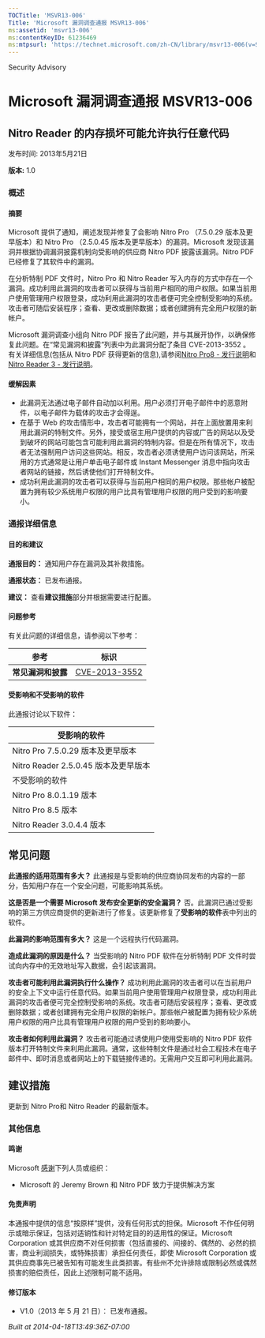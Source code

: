 ```yaml
---
TOCTitle: 'MSVR13-006'
Title: 'Microsoft 漏洞调查通报 MSVR13-006'
ms:assetid: 'msvr13-006'
ms:contentKeyID: 61236469
ms:mtpsurl: 'https://technet.microsoft.com/zh-CN/library/msvr13-006(v=Security.10)'
---
```


Security Advisory

Microsoft 漏洞调查通报 MSVR13-006
=================================

Nitro Reader 的内存损坏可能允许执行任意代码
-------------------------------------------

发布时间: 2013年5月21日

**版本:** 1.0

### 概述

#### 摘要

Microsoft 提供了通知，阐述发现并修复了会影响 Nitro Pro （7.5.0.29 版本及更早版本）和 Nitro Pro （2.5.0.45 版本及更早版本）的漏洞。Microsoft 发现该漏洞并根据协调漏洞披露机制向受影响的供应商 Nitro PDF 披露该漏洞。Nitro PDF 已经修复了其软件中的漏洞。

在分析特制 PDF 文件时，Nitro Pro 和 Nitro Reader 写入内存的方式中存在一个漏洞。成功利用此漏洞的攻击者可以获得与当前用户相同的用户权限。如果当前用户使用管理用户权限登录，成功利用此漏洞的攻击者便可完全控制受影响的系统。攻击者可随后安装程序；查看、更改或删除数据；或者创建拥有完全用户权限的新帐户。

Microsoft 漏洞调查小组向 Nitro PDF 报告了此问题，并与其展开协作，以确保修复此问题。在“常见漏洞和披露”列表中为此漏洞分配了条目 CVE-2013-3552 。有关详细信息(包括从 Nitro PDF 获得更新的信息),请参阅[Nitro Pro8 - 发行说明](http://install.nitropdf.com/pro8/en/nitro-pro-8.pdf)和[Nitro Reader 3 - 发行说明](http://install.nitropdf.com/reader/en/nitroreader_3_release_notes_en.pdf)。

#### 缓解因素

-   此漏洞无法通过电子邮件自动加以利用。用户必须打开电子邮件中的恶意附件，以电子邮件为载体的攻击才会得逞。
-   在基于 Web 的攻击情形中，攻击者可能拥有一个网站，并在上面放置用来利用此漏洞的特制文件。另外，接受或宿主用户提供的内容或广告的网站以及受到破坏的网站可能包含可能利用此漏洞的特制内容。但是在所有情况下，攻击者无法强制用户访问这些网站。相反，攻击者必须诱使用户访问该网站，所采用的方式通常是让用户单击电子邮件或 Instant Messenger 消息中指向攻击者网站的链接，然后诱使他们打开特制文件。
-   成功利用此漏洞的攻击者可以获得与当前用户相同的用户权限。那些帐户被配置为拥有较少系统用户权限的用户比具有管理用户权限的用户受到的影响要小。

### 通报详细信息

#### 目的和建议

**通报目的：** 通知用户存在漏洞及其补救措施。

**通报状态：** 已发布通报。

**建议：** 查看**建议措施**部分并根据需要进行配置。

#### 问题参考

有关此问题的详细信息，请参阅以下参考：

| 参考               | 标识                                                                             |
|--------------------|----------------------------------------------------------------------------------|
| **常见漏洞和披露** | [CVE-2013-3552](http://www.cve.mitre.org/cgi-bin/cvename.cgi?name=cve-2013-3552) |

#### 受影响和不受影响的软件

此通报讨论以下软件：

| 受影响的软件                         |
|--------------------------------------|
| Nitro Pro 7.5.0.29 版本及更早版本    |
| Nitro Reader 2.5.0.45 版本及更早版本 |
| 不受影响的软件                       |
| Nitro Pro 8.0.1.19 版本              |
| Nitro Pro 8.5 版本                   |
| Nitro Reader 3.0.4.4 版本            |

常见问题
--------

<span></span>
**此通报的适用范围有多大？**
此通报是与受影响的供应商协同发布的内容的一部分，告知用户存在一个安全问题，可能影响其系统。

**这是否是一个需要 Microsoft 发布安全更新的安全漏洞？**
否。此漏洞已通过受影响的第三方供应商提供的更新进行了修复。该更新修复了**受影响的软件**表中列出的软件。

**此漏洞的影响范围有多大？**
这是一个远程执行代码漏洞。

**造成此漏洞的原因是什么？**
当受影响的 Nitro PDF 软件在分析特制 PDF 文件时尝试向内存中的无效地址写入数据，会引起该漏洞。

**攻击者可能利用此漏洞执行什么操作？**
成功利用此漏洞的攻击者可以在当前用户的安全上下文中运行任意代码。如果当前用户使用管理用户权限登录，成功利用此漏洞的攻击者便可完全控制受影响的系统。攻击者可随后安装程序；查看、更改或删除数据；或者创建拥有完全用户权限的新帐户。那些帐户被配置为拥有较少系统用户权限的用户比具有管理用户权限的用户受到的影响要小。

**攻击者如何利用此漏洞？**
攻击者可能通过诱使用户使用受影响的 Nitro PDF 软件版本打开特制文件来利用此漏洞。通常，这些特制文件是通过社会工程技术在电子邮件中、即时消息或者网站上的下载链接传递的。无需用户交互即可利用此漏洞。

建议措施
--------

<span></span>
更新到 Nitro Pro和 Nitro Reader 的最新版本。

### 其他信息

#### 鸣谢

Microsoft [感谢](http://go.microsoft.com/fwlink/?linkid=21127)下列人员或组织：

-   Microsoft 的 Jeremy Brown 和 Nitro PDF 致力于提供解决方案

#### 免责声明

本通报中提供的信息“按原样”提供，没有任何形式的担保。Microsoft 不作任何明示或暗示保证，包括对适销性和针对特定目的的适用性的保证。Microsoft Corporation 或其供应商不对任何损害（包括直接的、间接的、偶然的、必然的损害，商业利润损失，或特殊损害）承担任何责任，即使 Microsoft Corporation 或其供应商事先已被告知有可能发生此类损害。有些州不允许排除或限制必然或偶然损害的赔偿责任，因此上述限制可能不适用。

#### 修订版本

-   V1.0（2013 年 5 月 21 日）： 已发布通报。

*Built at 2014-04-18T13:49:36Z-07:00*
